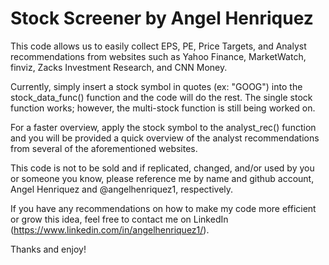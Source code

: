 # Stock Screener by Angel Henriquez

This code allows us to easily collect EPS, PE, Price Targets, and Analyst recommendations from websites such as Yahoo Finance, MarketWatch, finviz, Zacks Investment Research, and CNN Money.

Currently, simply insert a stock symbol in quotes (ex: "GOOG") into the stock_data_func() function and the code will do the rest. The single stock function works; however, the multi-stock function is still being worked on.

For a faster overview, apply the stock symbol to the analyst_rec() function and you will be provided a quick overview of the analyst recommendations from several of the aforementioned websites.

This code is not to be sold and if replicated, changed, and/or used by you or someone you know, please reference me by name and github account, Angel Henriquez and @angelhenriquez1, respectively.

If you have any recommendations on how to make my code more efficient or grow this idea, feel free to contact me on LinkedIn (https://www.linkedin.com/in/angelhenriquez1/).

Thanks and enjoy!

